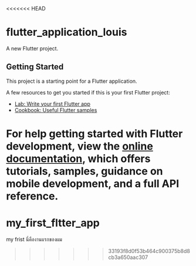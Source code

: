 <<<<<<< HEAD
# flutter_application_louis

A new Flutter project.

## Getting Started

This project is a starting point for a Flutter application.

A few resources to get you started if this is your first Flutter project:

- [Lab: Write your first Flutter app](https://docs.flutter.dev/get-started/codelab)
- [Cookbook: Useful Flutter samples](https://docs.flutter.dev/cookbook)

For help getting started with Flutter development, view the
[online documentation](https://docs.flutter.dev/), which offers tutorials,
samples, guidance on mobile development, and a full API reference.
=======
# my_first_fltter_app
my frist นี่คืองานแรกของผม 
>>>>>>> 33193f8d0f53b464c900375b8d8cb3a650aac307
